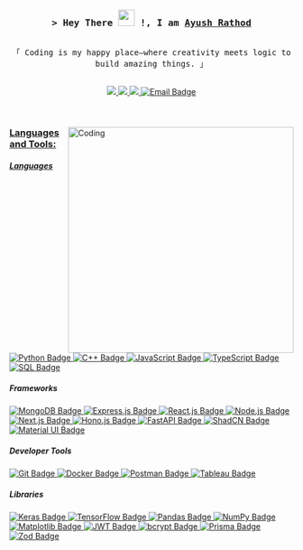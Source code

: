 <!-- Intro  -->
<h3 align="center">
        <samp>&gt; Hey There <img src="https://github.com/TheDudeThatCode/TheDudeThatCode/blob/master/Assets/Hi.gif" width="29"> !, I am
                <b><a target="_blank" href="https://www.ayushjrathod.tech/">Ayush Rathod</a></b>
        </samp>
</h3>


<p align="center"> 
  <samp>
    <br>
    「 Coding is my happy place—where creativity meets logic to build amazing things. 」
    <br>
    <br>
  </samp>
</p>

<p align="center">
 <a href="https://www.ayushjrathod.tech/" target="blank">
  <img src="https://img.shields.io/badge/Website-DC143C?style=for-the-badge&logo=medium&logoColor=white"  />
 </a>
 <a href="https://www.linkedin.com/in/ayushjrathod/" target="_blank">
  <img src="https://img.shields.io/badge/LinkedIn-0077B5?style=for-the-badge&logo=linkedin&logoColor=white" />
 </a>
 <!-- <a href="https://dev.to/alsiam" target="_blank">
  <img src="https://img.shields.io/badge/dev.to-0A0A0A?style=for-the-badge&logo=dev.to&logoColor=white" alt="alsiam" />
 </a> -->
 <a href="https://twitter.com/ayushjrathod" target="_blank">
  <img src="https://img.shields.io/badge/Twitter-1DA1F2?style=for-the-badge&logo=twitter&logoColor=white" />
 </a>

 <a href="mailto:ayushjrathod7@gmail.com" target="_blank">
<img src="https://img.shields.io/badge/Email-D14836?style=for-the-badge&logo=gmail&logoColor=white" alt="Email Badge" /></p>
<br />
 
<p>
<!--  <img align="right" width="350" src="/assets/programmer.gif" alt="Coding gif" /> -->
  <img align="right" alt="Coding" width="400" src="https://user-images.githubusercontent.com/118300989/202200904-c80f4d52-84c7-4776-b8f6-231046a3e514.gif">
</p>

<h3 align="left">Languages and Tools:</h3>
<p align="left"> 

  <!-- Languages -->
  <h5>Languages</h5>
  <a href="https://www.python.org/" target="_blank" rel="noreferrer">
    <img src="https://img.shields.io/badge/Python-3776AB?style=for-the-badge&logo=python&logoColor=white" alt="Python Badge" />
  </a>
  <a href="https://cplusplus.com/" target="_blank" rel="noreferrer">
    <img src="https://img.shields.io/badge/C++-00599C?style=for-the-badge&logo=cplusplus&logoColor=white" alt="C++ Badge" />
  </a>
  <a href="https://developer.mozilla.org/en-US/docs/Web/JavaScript" target="_blank" rel="noreferrer">
    <img src="https://img.shields.io/badge/JavaScript-F7DF1E?style=for-the-badge&logo=javascript&logoColor=black" alt="JavaScript Badge" />
  </a>
  <a href="https://www.typescriptlang.org/" target="_blank" rel="noreferrer">
    <img src="https://img.shields.io/badge/TypeScript-007ACC?style=for-the-badge&logo=typescript&logoColor=white" alt="TypeScript Badge" />
  </a>
  <a href="https://www.mysql.com/" target="_blank" rel="noreferrer">
    <img src="https://img.shields.io/badge/SQL-4479A1?style=for-the-badge&logo=mysql&logoColor=white" alt="SQL Badge" />
  </a>

  <!-- Frameworks -->
  <h5>Frameworks</h5>
  <a href="https://www.mongodb.com/" target="_blank" rel="noreferrer">
    <img src="https://img.shields.io/badge/MongoDB-4EA94B?style=for-the-badge&logo=mongodb&logoColor=white" alt="MongoDB Badge" />
  </a>
  <a href="https://expressjs.com/" target="_blank" rel="noreferrer">
    <img src="https://img.shields.io/badge/Express.js-000000?style=for-the-badge&logo=express&logoColor=white" alt="Express.js Badge" />
  </a>
  <a href="https://reactjs.org/" target="_blank" rel="noreferrer">
    <img src="https://img.shields.io/badge/React.js-61DAFB?style=for-the-badge&logo=react&logoColor=black" alt="React.js Badge" />
  </a>
  <a href="https://nodejs.org/" target="_blank" rel="noreferrer">
    <img src="https://img.shields.io/badge/Node.js-339933?style=for-the-badge&logo=nodedotjs&logoColor=white" alt="Node.js Badge" />
  </a>
  <a href="https://nextjs.org/" target="_blank" rel="noreferrer">
    <img src="https://img.shields.io/badge/Next.js-000000?style=for-the-badge&logo=nextdotjs&logoColor=white" alt="Next.js Badge" />
  </a>
  <a href="https://hono.dev/" target="_blank" rel="noreferrer">
    <img src="https://img.shields.io/badge/Hono.js-000000?style=for-the-badge&logo=javascript&logoColor=white" alt="Hono.js Badge" />
  </a>
  <a href="https://fastapi.tiangolo.com/" target="_blank" rel="noreferrer">
    <img src="https://img.shields.io/badge/FastAPI-009688?style=for-the-badge&logo=fastapi&logoColor=white" alt="FastAPI Badge" />
  </a>
  <a href="https://shadcn.dev/" target="_blank" rel="noreferrer">
    <img src="https://img.shields.io/badge/ShadCN-000000?style=for-the-badge&logo=radixui&logoColor=white" alt="ShadCN Badge" />
  </a>
  <a href="https://mui.com/" target="_blank" rel="noreferrer">
    <img src="https://img.shields.io/badge/Material_UI-007FFF?style=for-the-badge&logo=mui&logoColor=white" alt="Material UI Badge" />
  </a>

  <!-- Developer Tools -->
  <h5>Developer Tools</h5>
  <a href="https://git-scm.com/" target="_blank" rel="noreferrer">
    <img src="https://img.shields.io/badge/Git-F05032?style=for-the-badge&logo=git&logoColor=white" alt="Git Badge" />
  </a>
  <a href="https://www.docker.com/" target="_blank" rel="noreferrer">
    <img src="https://img.shields.io/badge/Docker-2496ED?style=for-the-badge&logo=docker&logoColor=white" alt="Docker Badge" />
  </a>
  <a href="https://www.postman.com/" target="_blank" rel="noreferrer">
    <img src="https://img.shields.io/badge/Postman-FF6C37?style=for-the-badge&logo=postman&logoColor=white" alt="Postman Badge" />
  </a>
  <a href="https://www.tableau.com/" target="_blank" rel="noreferrer">
    <img src="https://img.shields.io/badge/Tableau-E97627?style=for-the-badge&logo=tableau&logoColor=white" alt="Tableau Badge" />
  </a>

  <!-- Libraries -->
  <h5>Libraries</h5>
  <a href="https://keras.io/" target="_blank" rel="noreferrer">
    <img src="https://img.shields.io/badge/Keras-D00000?style=for-the-badge&logo=keras&logoColor=white" alt="Keras Badge" />
  </a>
  <a href="https://www.tensorflow.org/" target="_blank" rel="noreferrer">
    <img src="https://img.shields.io/badge/TensorFlow-FF6F00?style=for-the-badge&logo=tensorflow&logoColor=white" alt="TensorFlow Badge" />
  </a>
  <a href="https://pandas.pydata.org/" target="_blank" rel="noreferrer">
    <img src="https://img.shields.io/badge/Pandas-150458?style=for-the-badge&logo=pandas&logoColor=white" alt="Pandas Badge" />
  </a>
  <a href="https://numpy.org/" target="_blank" rel="noreferrer">
    <img src="https://img.shields.io/badge/NumPy-013243?style=for-the-badge&logo=numpy&logoColor=white" alt="NumPy Badge" />
  </a>
  <a href="https://matplotlib.org/" target="_blank" rel="noreferrer">
    <img src="https://img.shields.io/badge/Matplotlib-000080?style=for-the-badge&logo=python&logoColor=white" alt="Matplotlib Badge" />
  </a>
  <a href="https://jwt.io/" target="_blank" rel="noreferrer">
    <img src="https://img.shields.io/badge/JWT-000000?style=for-the-badge&logo=jsonwebtokens&logoColor=white" alt="JWT Badge" />
  </a>
  <a href="https://github.com/dcodeIO/bcrypt.js/" target="_blank" rel="noreferrer">
    <img src="https://img.shields.io/badge/bcrypt-339933?style=for-the-badge&logo=node.js&logoColor=white" alt="bcrypt Badge" />
  </a>
  <a href="https://www.prisma.io/" target="_blank" rel="noreferrer">
    <img src="https://img.shields.io/badge/Prisma-2D3748?style=for-the-badge&logo=prisma&logoColor=white" alt="Prisma Badge" />
  </a>
  <a href="https://github.com/colinhacks/zod" target="_blank" rel="noreferrer">
    <img src="https://img.shields.io/badge/Zod-276749?style=for-the-badge&logo=typescript&logoColor=white" alt="Zod Badge" />
  </a>
</p>




<br/>
<!--
## Top Open Source -
[![iTasks](https://github-readme-stats.vercel.app/api/pin/?username=alsiam&repo=itasks&border_color=7F3FBF&bg_color=0D1117&title_color=C9D1D9&text_color=8B949E&icon_color=7F3FBF)](https://github.com/alsiam/itasks)
[![urFolio](https://github-readme-stats.vercel.app/api/pin/?username=alsiam&repo=urfolio&border_color=7F3FBF&bg_color=0D1117&title_color=C9D1D9&text_color=8B949E&icon_color=7F3FBF)](https://github.com/alsiam/urfolio)
[![Web Projects](https://github-readme-stats.vercel.app/api/pin/?username=alsiam&repo=web-projects&border_color=7F3FBF&bg_color=0D1117&title_color=C9D1D9&text_color=8B949E&icon_color=7F3FBF)](https://github.com/alsiam/web-projects)
[![Al Siam Readme](https://github-readme-stats.vercel.app/api/pin/?username=alsiam&repo=alsiam&border_color=7F3FBF&bg_color=0D1117&title_color=C9D1D9&text_color=8B949E&icon_color=7F3FBF)](https://github.com/alsiam/alsiam)

<p align="left">
  <a href="https://github.com/alsiam?tab=repositories" target="_blank"><img alt="All Repositories" title="All Repositories" src="https://img.shields.io/badge/-All%20Repos-2962FF?style=for-the-badge&logo=koding&logoColor=white"/></a>
</p>

<br/>
<hr/>
<br/>

<p align="center">
  <a href="https://github.com/alsiam">
    <img src="https://github-readme-streak-stats.herokuapp.com/?user=alsiam&theme=radical&border=7F3FBF&background=0D1117" alt="Saif's GitHub streak"/>
  </a>
</p>

<p align="center">
  <a href="https://github.com/alsiam">
    <img src="https://github-profile-summary-cards.vercel.app/api/cards/profile-details?username=alsiam&theme=radical" alt="Al Siam's GitHub Contribution"/>
  </a>
</p>

<a> 
    <a href="https://github.com/alsiam"><img alt="Al Siam's Github Stats" src="https://denvercoder1-github-readme-stats.vercel.app/api?username=alsiam&show_icons=true&count_private=true&theme=react&border_color=7F3FBF&bg_color=0D1117&title_color=F85D7F&icon_color=F8D866" height="192px" width="49.5%"/></a>
  <a href="https://github.com/alsiam"><img alt="Al Siam's Top Languages" src="https://denvercoder1-github-readme-stats.vercel.app/api/top-langs/?username=alsiam&langs_count=8&layout=compact&theme=react&border_color=7F3FBF&bg_color=0D1117&title_color=F85D7F&icon_color=F8D866" height="192px" width="49.5%"/></a>
  <br/>
</a>


![Al Siam's Graph](https://github-readme-activity-graph.vercel.app/graph?username=alsiam&custom_title=Al%20Siam's%20GitHub%20Activity%20Graph&bg_color=0D1117&color=7F3FBF&line=7F3FBF&point=7F3FBF&area_color=FFFFFF&title_color=FFFFFF&area=true) -->
